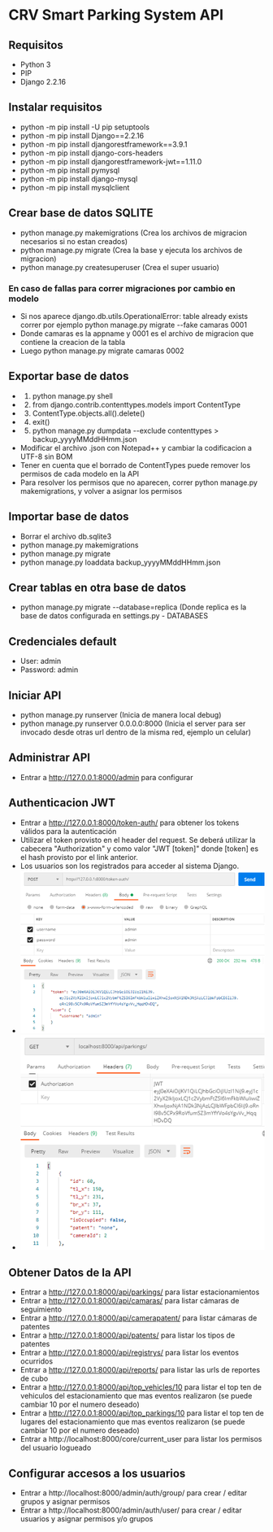 # CRV Smart Parking System API

## Requisitos
* Python 3
* PIP
* Django 2.2.16

## Instalar requisitos
* python -m pip install -U pip setuptools
* python -m pip install Django==2.2.16
* python -m pip install djangorestframework==3.9.1
* python -m pip install django-cors-headers
* python -m pip install djangorestframework-jwt==1.11.0
* python -m pip install pymysql
* python -m pip install django-mysql
* python -m pip install mysqlclient

## Crear base de datos SQLITE
* python manage.py makemigrations (Crea los archivos de migracion necesarios si no estan creados)
* python manage.py migrate (Crea la base y ejecuta los archivos de migracion)
* python manage.py createsuperuser (Crea el super usuario)

### En caso de fallas para correr migraciones por cambio en modelo
* Si nos aparece django.db.utils.OperationalError: table already exists correr por ejemplo python manage.py migrate --fake camaras 0001
* Donde camaras es la appname y 0001 es el archivo de migracion que contiene la creacion de la tabla
* Luego python manage.py migrate camaras 0002

## Exportar base de datos
* 1) python manage.py shell
* 2) from django.contrib.contenttypes.models import ContentType
* 3) ContentType.objects.all().delete()
* 4) exit()
* 5) python manage.py dumpdata --exclude contenttypes > backup_yyyyMMddHHmm.json
* Modificar el archivo .json con Notepad++ y cambiar la codificacion a UTF-8 sin BOM
* Tener en cuenta que el borrado de ContentTypes puede remover los permisos de cada modelo en la API
* Para resolver los permisos que no aparecen, correr python manage.py makemigrations, y volver a asignar los permisos

## Importar base de datos
* Borrar el archivo db.sqlite3
* python manage.py makemigrations
* python manage.py migrate
* python manage.py loaddata backup_yyyyMMddHHmm.json

## Crear tablas en otra base de datos
* python manage.py migrate --database=replica (Donde replica es la base de datos configurada en settings.py - DATABASES

## Credenciales default
* User: admin
* Password: admin

## Iniciar API
* python manage.py runserver (Inicia de manera local debug)
* python manage.py runserver 0.0.0.0:8000 (Inicia el server para ser invocado desde otras url dentro de la misma red, ejemplo un celular)

## Administrar API
* Entrar a http://127.0.0.1:8000/admin para configurar

## Authenticacion JWT
* Entrar a http://127.0.0.1:8000/token-auth/ para obtener los tokens válidos para la autenticación
* Utilizar el token provisto en el header del request. Se deberá utilizar la cabecera "Authorization" y como valor "JWT [token]" donde [token] es el hash provisto por el link anterior.
* Los usuarios son los registrados para acceder al sistema Django.
* ![Auth](./auth.png)
* ![Parkings](./GetParkings.png) 

## Obtener Datos de la API
* Entrar a http://127.0.0.1:8000/api/parkings/ para listar estacionamientos
* Entrar a http://127.0.0.1:8000/api/camaras/ para listar cámaras de seguimiento
* Entrar a http://127.0.0.1:8000/api/camerapatent/ para listar cámaras de patentes
* Entrar a http://127.0.0.1:8000/api/patents/ para listar los tipos de patentes
* Entrar a http://127.0.0.1:8000/api/registrys/ para listar los eventos ocurridos
* Entrar a http://127.0.0.1:8000/api/reports/ para listar las urls de reportes de cubo
* Entrar a http://127.0.0.1:8000/api/top_vehicles/10 para listar el top ten de vehiculos del estacionamiento que mas eventos realizaron (se puede cambiar 10 por el numero deseado)
* Entrar a http://127.0.0.1:8000/api/top_parkings/10 para listar el top ten de lugares del estacionamiento que mas eventos realizaron (se puede cambiar 10 por el numero deseado)
* Entrar a http://localhost:8000/core/current_user para listar los permisos del usuario logueado

## Configurar accesos a los usuarios
* Entrar a http://localhost:8000/admin/auth/group/ para crear / editar grupos y asignar permisos
* Entrar a http://localhost:8000/admin/auth/user/ para crear / editar usuarios y asignar permisos y/o grupos